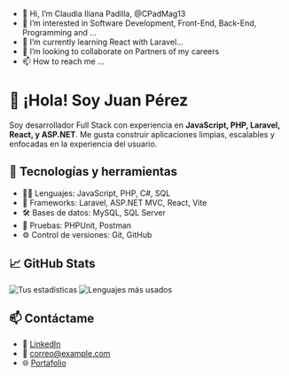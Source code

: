 - 👋 Hi, I’m Claudia Iliana Padilla, @CPadMag13
- 👀 I’m interested in Software Development, Front-End, Back-End, Programming and ...
- 🌱 I’m currently learning React with Laravel...
- 💞️ I’m looking to collaborate on Partners of my careers
- 📫 How to reach me ...


<!---
CPadMag13/CPadMag13 is a ✨ special ✨ repository because its `README.md` (this file) appears on your GitHub profile.
You can click the Preview link to take a look at your changes.
--->



# 👋 ¡Hola! Soy Juan Pérez

Soy desarrollador Full Stack con experiencia en **JavaScript, PHP, Laravel, React, y ASP.NET**. Me gusta construir aplicaciones limpias, escalables y enfocadas en la experiencia del usuario.

## 🚀 Tecnologías y herramientas
- 🧑‍💻 Lenguajes: JavaScript, PHP, C#, SQL
- 🧰 Frameworks: Laravel, ASP.NET MVC, React, Vite
- 🛠️ Bases de datos: MySQL, SQL Server
- 🧪 Pruebas: PHPUnit, Postman
- ⚙️ Control de versiones: Git, GitHub

## 📈 GitHub Stats
![Tus estadísticas](https://github-readme-stats.vercel.app/api?username=TU-USUARIO&show_icons=true&theme=default)
![Lenguajes más usados](https://github-readme-stats.vercel.app/api/top-langs/?username=TU-USUARIO&layout=compact)

## 📫 Contáctame
- 💼 [LinkedIn](https://www.linkedin.com/in/TU-USUARIO)
- 📧 correo@example.com
- 🌐 [Portafolio](https://tuportafolio.dev)
